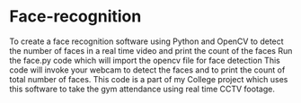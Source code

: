 # Face-recognition
To create a face recognition software using Python and OpenCV to detect the number of faces in a real time video and print the count of the faces
Run the face.py code which will import the opencv file for face detection
This code will invoke your webcam to detect the faces and to print the count of total number of faces.
This code is a part of my College project which uses this software to take the gym attendance using real time CCTV footage.
